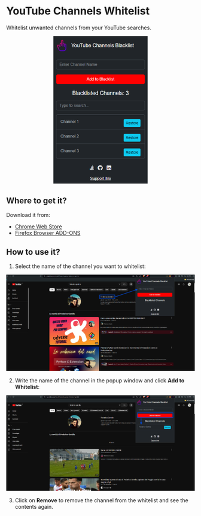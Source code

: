 # YouTube Channels Whitelist
Whitelist unwanted channels from your YouTube searches.
<div style="text-align: center;">
  <img src="./img/thumbnail.png" alt="thumbnail" style="width: 50%; height: 50%;" />
</div>

## Where to get it?
Download it from:
- [Chrome Web Store](https://chromewebstore.google.com/)
- [Firefox Browser ADD-ONS](https://addons.mozilla.org/en-US/firefox/extensions/)

## How to use it?
1. Select the name of the channel you want to whitelist:
<img src="./img/how_to_01.png" alt="how_to_01" />

2. Write the name of the channel in the popup window and click **Add to Whitelist**:
<img src="./img/how_to_02.png" alt="how_to_02"/>

3. Click on **Remove** to remove the channel from the whitelist and see the contents again.
